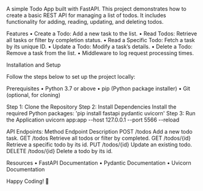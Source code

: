 A simple Todo App built with FastAPI. This project demonstrates how to create a basic REST API for managing a list of todos. It includes functionality for adding, reading, updating, and deleting todos.

Features
	•	Create a Todo: Add a new task to the list.
	•	Read Todos: Retrieve all tasks or filter by completion status.
	•	Read a Specific Todo: Fetch a task by its unique ID.
	•	Update a Todo: Modify a task’s details.
	•	Delete a Todo: Remove a task from the list.
	•	Middleware to log request processing times.

Installation and Setup

Follow the steps below to set up the project locally:

Prerequisites
	•	Python 3.7 or above
	•	pip (Python package installer)
	•	Git (optional, for cloning)

Step 1: Clone the Repository
Step 2: Install Dependencies
     Install the required Python packages: 'pip install fastapi pydantic uvicorn'
Step 3: Run the Application
      uvicorn app:app --host 127.0.0.1 --port 5566 --reload    

API Endpoints:
Method	Endpoint	Description
POST	/todos	Add a new todo task.
GET	/todos	Retrieve all todos or filter by completed.
GET	/todos/{id}	Retrieve a specific todo by its id.
PUT	/todos/{id}	Update an existing todo.
DELETE	/todos/{id}	Delete a todo by its id.

Resources
	•	FastAPI Documentation
	•	Pydantic Documentation
	•	Uvicorn Documentation


Happy Coding! 🚀